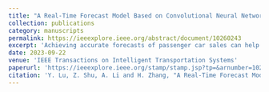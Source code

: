 ```yaml
---
title: "A Real-Time Forecast Model Based on Convolutional Neural Network and Attention Mechanism for Passenger Car Sales in 5G Environment"
collection: publications
category: manuscripts
permalink: https://ieeexplore.ieee.org/abstract/document/10260243
excerpt: 'Achieving accurate forecasts of passenger car sales can help car companies set reasonable sales targets. However, the existing forecast models are plagued by the following problems. First, the models do not take into account the impact of the importance of features on the forecast ability. Secondly, single feature data cannot reflect the complex buying and selling logic of the passenger car market, and the previous models have not been able to explore the combination effects between different features well. Therefore, in this work, we propose a passenger car sales forecast model based on the convolutional neural network and attention mechanism (PCSFCA). Its innovation lies firstly in the use of the attention mechanism to calculate the importance of features, which enables the model to value important features and ignore unimportant ones. The second is the use of convolutional neural networks to extract the higher-order information of features, which facilitates the model to capture complex data distribution. Besides, we use the 5G network to build a cloud platform for real-time collection of passenger car sales records. The collected sales data are input to the model, and then the model can be learned in real-time. The comparison of experimental results with several benchmark models illustrates the effectiveness of the PCSFCA model.'
date: 2023-09-22
venue: 'IEEE Transactions on Intelligent Transportation Systems'
paperurl: 'https://ieeexplore.ieee.org/stamp/stamp.jsp?tp=&arnumber=10260243'
citation: 'Y. Lu, Z. Shu, A. Li and H. Zhang, "A Real-Time Forecast Model Based on Convolutional Neural Network and Attention Mechanism for Passenger Car Sales in 5G Environment," in IEEE Transactions on Intelligent Transportation Systems, vol. 25, no. 3, pp. 2858-2868, March 2024, doi: 10.1109/TITS.2023.3311541.'
---
```

